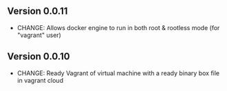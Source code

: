 ## Version 0.0.11
- CHANGE: Allows docker engine to run in both root & rootless mode (for "vagrant" user)

## Version 0.0.10
- CHANGE: Ready Vagrant of virtual machine with a ready binary box file in vagrant cloud
